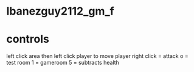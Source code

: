 # Ibanezguy2112_gm_f
# controls

left click area then left click player to move player
right click = attack
o = test room
1 = gameroom
5 = subtracts health
